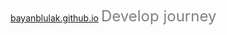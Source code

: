 [bayanblulak.github.io](https://bayanblulak.github.io)
<font color=gray size=5>Develop journey</font>
